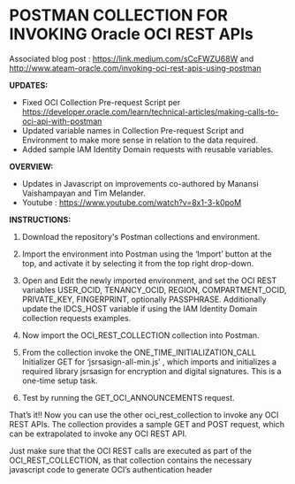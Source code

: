 # POSTMAN COLLECTION FOR INVOKING Oracle OCI REST APIs
Associated blog post : https://link.medium.com/sCcFWZU68W and http://www.ateam-oracle.com/invoking-oci-rest-apis-using-postman 

**UPDATES:** 
* Fixed OCI Collection Pre-request Script per https://developer.oracle.com/learn/technical-articles/making-calls-to-oci-api-with-postman
* Updated variable names in Collection Pre-request Script and Environment to make more sense in relation to the data required.
* Added sample IAM Identity Domain requests with reusable variables. 

**OVERVIEW:**
* Updates in Javascript on improvements co-authored by Manansi Vaishampayan and Tim Melander.
* Youtube : https://www.youtube.com/watch?v=8x1-3-k0poM

**INSTRUCTIONS:**

1. Download the repository's Postman collections and environment.

2. Import the environment into Postman using the ‘Import’ button at the top, and activate it by selecting it from the top right drop-down. 

3. Open and Edit the newly imported environment, and set the OCI REST variables USER_OCID, TENANCY_OCID, REGION, COMPARTMENT_OCID, PRIVATE_KEY, FINGERPRINT, optionally PASSPHRASE. Additionally update the IDCS_HOST variable if using the IAM Identity Domain collection requests examples.

4. Now import the OCI_REST_COLLECTION collection into Postman.

5. From the collection invoke the ONE_TIME_INITIALIZATION_CALL Initializer GET for ‘jsrsasign-all-min.js’ , which imports and initializes a required library jsrsasign for encryption and digital signatures. This is a one-time setup task.

6. Test by running the GET_OCI_ANNOUNCEMENTS request.

That’s it!! Now you can use the other oci_rest_collection to invoke any OCI REST APIs. The collection provides a sample GET and POST request, which can be extrapolated to invoke any OCI REST API.

Just make sure that the OCI REST calls are executed as part of the OCI_REST_COLLECTION, as that collection contains the necessary javascript code to generate OCI’s authentication header
